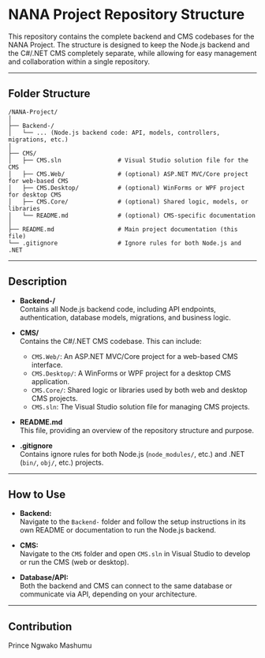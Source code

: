 # NANA Project Repository Structure

This repository contains the complete backend and CMS codebases for the NANA Project. The structure is designed to keep the Node.js backend and the C#/.NET CMS completely separate, while allowing for easy management and collaboration within a single repository.

---

## Folder Structure

```
/NANA-Project/
│
├── Backend-/
│   └── ... (Node.js backend code: API, models, controllers, migrations, etc.)
│
├── CMS/
│   ├── CMS.sln                # Visual Studio solution file for the CMS
│   ├── CMS.Web/               # (optional) ASP.NET MVC/Core project for web-based CMS
│   ├── CMS.Desktop/           # (optional) WinForms or WPF project for desktop CMS
│   ├── CMS.Core/              # (optional) Shared logic, models, or libraries
│   └── README.md              # (optional) CMS-specific documentation
│
├── README.md                  # Main project documentation (this file)
└── .gitignore                 # Ignore rules for both Node.js and .NET
```

---

## Description

- **Backend-/**  
  Contains all Node.js backend code, including API endpoints, authentication, database models, migrations, and business logic.

- **CMS/**  
  Contains the C#/.NET CMS codebase. This can include:
  - `CMS.Web/`: An ASP.NET MVC/Core project for a web-based CMS interface.
  - `CMS.Desktop/`: A WinForms or WPF project for a desktop CMS application.
  - `CMS.Core/`: Shared logic or libraries used by both web and desktop CMS projects.
  - `CMS.sln`: The Visual Studio solution file for managing CMS projects.

- **README.md**  
  This file, providing an overview of the repository structure and purpose.

- **.gitignore**  
  Contains ignore rules for both Node.js (`node_modules/`, etc.) and .NET (`bin/`, `obj/`, etc.) projects.

---

## How to Use

- **Backend:**  
  Navigate to the `Backend-` folder and follow the setup instructions in its own README or documentation to run the Node.js backend.

- **CMS:**  
  Navigate to the `CMS` folder and open `CMS.sln` in Visual Studio to develop or run the CMS (web or desktop).

- **Database/API:**  
  Both the backend and CMS can connect to the same database or communicate via API, depending on your architecture.

---

## Contribution

Prince Ngwako Mashumu